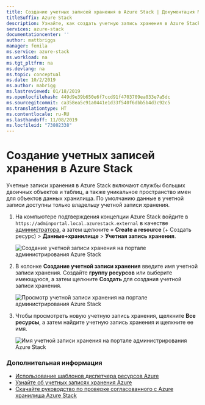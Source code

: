 ```yaml
---
title: Создание учетных записей хранения в Azure Stack | Документация Майкрософт
titleSuffix: Azure Stack
description: Узнайте, как создать учетную запись хранения в Azure Stack.
services: azure-stack
documentationcenter: ''
author: mattbriggs
manager: femila
ms.service: azure-stack
ms.workload: na
ms.tgt_pltfrm: na
ms.devlang: na
ms.topic: conceptual
ms.date: 10/2/2019
ms.author: mabrigg
ms.lastreviewed: 01/18/2019
ms.openlocfilehash: 449d9e39b650e6f7ccd91f4703709ea033e7a5dc
ms.sourcegitcommit: ca358ea5c91a0441e1d33f540f6dbb5b4d3c92c5
ms.translationtype: HT
ms.contentlocale: ru-RU
ms.lasthandoff: 11/08/2019
ms.locfileid: "73802338"
---
```

# <a name="create-storage-accounts-in-azure-stack"></a>Создание учетных записей хранения в Azure Stack

Учетные записи хранения в Azure Stack включают службы больших двоичных объектов и таблиц, а также уникальное пространство имен для объектов данных хранилища. По умолчанию данные в учетной записи доступны только владельцу учетной записи хранения.

1. На компьютере подтверждения концепции Azure Stack войдите в `https://adminportal.local.azurestack.external` в качестве [администратора](../asdk/asdk-connect.md), а затем щелкните **+ Create a resource** (+ Создать ресурс)  > **Данные+хранилище** > **Учетная запись хранения**.

   ![Создание учетной записи хранения на портале администрирования Azure Stack](media/azure-stack-provision-storage-account/image01.png)

2. В колонке **Создание учетной записи хранения** введите имя учетной записи хранения. Создайте **группу ресурсов** или выберите имеющуюся, а затем щелкните **Создать** для создания учетной записи хранения.

   ![Просмотр учетной записи хранения на портале администрирования Azure Stack](media/azure-stack-provision-storage-account/image02.png)

3. Чтобы просмотреть новую учетную запись хранения, щелкните **Все ресурсы**, а затем найдите учетную запись хранения и щелкните ее имя.

    ![Имя учетной записи хранения на портале администрирования Azure Stack](media/azure-stack-provision-storage-account/image03.png)

### <a name="next-steps"></a>Дополнительная информация

- [Использование шаблонов диспетчера ресурсов Azure](../user/azure-stack-arm-templates.md)
- [Узнайте об учетных записях хранения Azure](/azure/storage/common/storage-create-storage-account)
- [Скачайте руководство по проверке согласованного с Azure хранилища Azure Stack](https://aka.ms/azurestacktp1doc)
